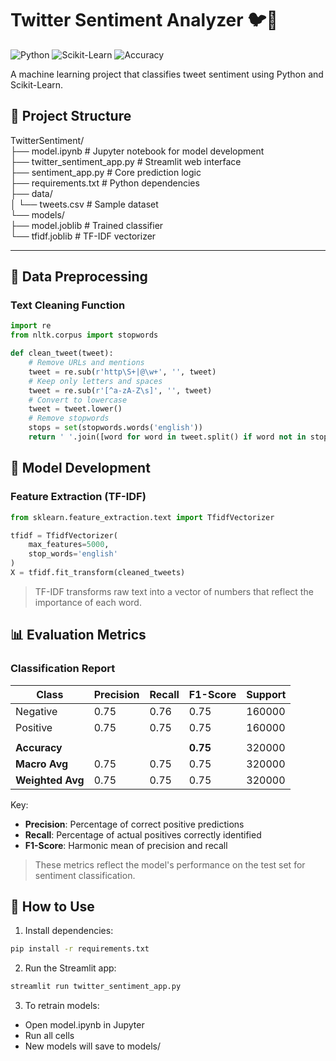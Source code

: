 # Twitter Sentiment Analyzer 🐦🧠

![Python](https://img.shields.io/badge/Python-3.8%2B-blue)
![Scikit-Learn](https://img.shields.io/badge/Scikit--Learn-1.0%2B-orange)
![Accuracy](https://img.shields.io/badge/Accuracy-75%25-brightgreen)

A machine learning project that classifies tweet sentiment using Python and Scikit-Learn.

## 📂 Project Structure
TwitterSentiment/<br>
├── model.ipynb       # Jupyter notebook for model development<br>
├── twitter_sentiment_app.py       # Streamlit web interface<br>
├── sentiment_app.py     # Core prediction logic<br>
├── requirements.txt     # Python dependencies<br>
├── data/<br>
│ └── tweets.csv     # Sample dataset <br>
└── models/<br>
├── model.joblib     # Trained classifier<br>
└── tfidf.joblib     # TF-IDF vectorizer<br>

---

## 🧹 Data Preprocessing
### Text Cleaning Function
```python
import re
from nltk.corpus import stopwords

def clean_tweet(tweet):
    # Remove URLs and mentions
    tweet = re.sub(r'http\S+|@\w+', '', tweet)
    # Keep only letters and spaces
    tweet = re.sub(r'[^a-zA-Z\s]', '', tweet)
    # Convert to lowercase
    tweet = tweet.lower()
    # Remove stopwords
    stops = set(stopwords.words('english'))
    return ' '.join([word for word in tweet.split() if word not in stops])

```
## 🤖 Model Development
### Feature Extraction (TF-IDF)

```Python
from sklearn.feature_extraction.text import TfidfVectorizer

tfidf = TfidfVectorizer(
    max_features=5000,
    stop_words='english'
)
X = tfidf.fit_transform(cleaned_tweets)
```
> TF-IDF transforms raw text into a vector of numbers that reflect the importance of each word.

## 📊 Evaluation Metrics
### Classification Report
| Class      | Precision | Recall | F1-Score | Support |
|------------|-----------|--------|----------|---------|
| Negative   | 0.75      | 0.76   | 0.75     | 160000    |
| Positive   | 0.75      | 0.75   | 0.75     | 160000    |
|            |           |        |          |         |
| **Accuracy** |          |        | **0.75** | 320000    |
| **Macro Avg** | 0.75    | 0.75   | 0.75     | 320000    |
| **Weighted Avg** | 0.75 | 0.75   | 0.75     | 320000    |

Key:
- **Precision**: Percentage of correct positive predictions
- **Recall**: Percentage of actual positives correctly identified
- **F1-Score**: Harmonic mean of precision and recall<br>

> These metrics reflect the model's performance on the test set for sentiment classification.

## 🚀 How to Use
1. Install dependencies:
```Bash
pip install -r requirements.txt
```
2. Run the Streamlit app:
```Bash
streamlit run twitter_sentiment_app.py
```
3. To retrain models:
  * Open model.ipynb in Jupyter
  * Run all cells
  * New models will save to models/







